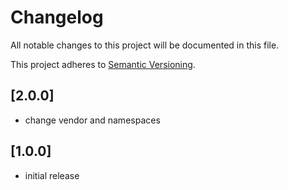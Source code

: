 # Changelog

All notable changes to this project will be documented in this file.

This project adheres to [Semantic Versioning](http://semver.org/).

## [2.0.0]

* change vendor and namespaces

## [1.0.0]

* initial release
